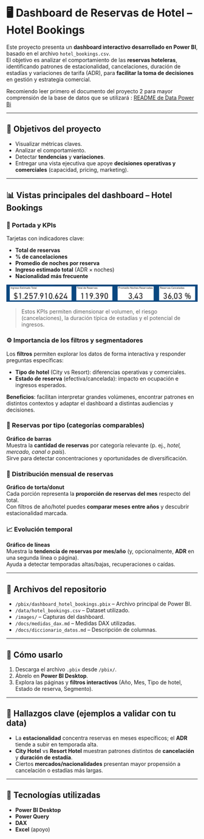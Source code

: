 # 🖥️ Dashboard de Reservas de Hotel – Hotel Bookings

Este proyecto presenta un **dashboard interactivo desarrollado en Power BI**, basado en el archivo `hotel_bookings.csv`.  
El objetivo es analizar el comportamiento de las **reservas hoteleras**, identificando patrones de estacionalidad, cancelaciones, duración de estadías y variaciones de tarifa (ADR), para **facilitar la toma de decisiones** en gestión y estrategia comercial.

Recomiendo leer primero el documento del proyecto 2 para mayor comprensión de la base de datos que se utilizará : [README de Data Power Bi](Data%20Power%20Bi/README.md)


---

## 🎯 Objetivos del proyecto
- Visualizar métricas claves.
- Analizar el comportamiento. 
- Detectar **tendencias** y **variaciones**.  
- Entregar una vista ejecutiva que apoye **decisiones operativas y comerciales** (capacidad, pricing, marketing).

---

## 📊 Vistas principales del dashboard – Hotel Bookings

### 📌 Portada y KPIs
Tarjetas con indicadores clave:
- **Total de reservas**
- **% de cancelaciones**
- **Promedio de noches por reserva**
- **Ingreso estimado total** (ADR × noches)
- **Nacionalidad más frecuente**

![Dashboard de Cancelaciones Hoteleras](Imagenes/KPI_Importantes.png)

> Estos KPIs permiten dimensionar el volumen, el riesgo (cancelaciones), la duración típica de estadías y el potencial de ingresos.

### ⚙️ Importancia de los filtros y segmentadores
Los **filtros** permiten explorar los datos de forma interactiva y responder preguntas específicas:
- **Tipo de hotel** (City vs Resort): diferencias operativas y comerciales.
- **Estado de reserva** (efectiva/cancelada): impacto en ocupación e ingresos esperados.

**Beneficios**: facilitan interpretar grandes volúmenes, encontrar patrones en distintos contextos y adaptar el dashboard a distintas audiencias y decisiones.



### 🔢 Reservas por tipo (categorías comparables)
**Gráfico de barras**  
Muestra la **cantidad de reservas** por categoría relevante (p. ej., *hotel, mercado, canal o país*).  
Sirve para detectar concentraciones y oportunidades de diversificación.

### 🥧 Distribución mensual de reservas
**Gráfico de torta/donut**  
Cada porción representa la **proporción de reservas del mes** respecto del total.  
Con filtros de año/hotel puedes **comparar meses entre años** y descubrir estacionalidad marcada.

### 📈 Evolución temporal
**Gráfico de líneas**  
Muestra la **tendencia de reservas por mes/año** (y, opcionalmente, **ADR** en una segunda línea o página).  
Ayuda a detectar temporadas altas/bajas, recuperaciones o caídas.

---

## 📂 Archivos del repositorio
- `/pbix/dashboard_hotel_bookings.pbix` – Archivo principal de Power BI.  
- `/data/hotel_bookings.csv` – Dataset utilizado.  
- `/images/` – Capturas del dashboard.  
- `/docs/medidas_dax.md` – Medidas DAX utilizadas.  
- `/docs/diccionario_datos.md` – Descripción de columnas.

---

## 🚀 Cómo usarlo
1. Descarga el archivo `.pbix` desde `/pbix/`.  
2. Ábrelo en **Power BI Desktop**.  
3. Explora las páginas y **filtros interactivos** (Año, Mes, Tipo de hotel, Estado de reserva, Segmento).

---

## 🧠 Hallazgos clave (ejemplos a validar con tu data)
- La **estacionalidad** concentra reservas en meses específicos; el **ADR** tiende a subir en temporada alta.  
- **City Hotel** vs **Resort Hotel** muestran patrones distintos de **cancelación** y **duración de estadía**.  
- Ciertos **mercados/nacionalidades** presentan mayor propensión a cancelación o estadías más largas.

---

## 📌 Tecnologías utilizadas
- **Power BI Desktop**  
- **Power Query**  
- **DAX**  
- **Excel** (apoyo)
